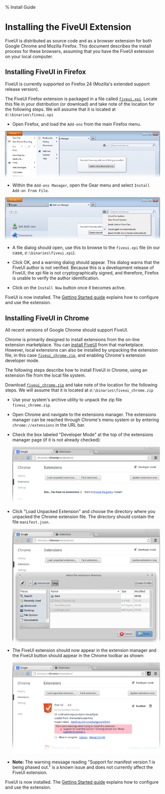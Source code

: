 % Install Guide

# Installing the FiveUI Extension

FiveUI is distributed as source code and as a browser extension for
both Google Chrome and Mozilla Firefox.  This document describes the
install process for these browsers, assuming that you have the FiveUI
extension on your local computer.

## Installing FiveUI in Firefox

FiveUI is currently supported on Firefox 24 (Mozilla's extended support
release version).

The FiveUI Firefox extension is packaged in a file called
[`fiveui.xpi`][xpi].  Locate this file in your distribution (or download) and
take note of the location for the following steps.  We will assume
that it is located at `d:\binaries\fiveui.xpi`

[xpi]: ../binaries/fiveui.xpi

 * Open Firefox, and load the `Add-ons` from the main Firefox
   menu.

![Access the Firefox Add-ons Manager from the main Firefox menu](figures/ff-menu.png)

 * Within the `Add-ons Manager`, open the Gear menu and select
   `Install Add-on From File`.

![The Add-ons Manager Gear menu has an install from file entry.](figures/ff-add-on-installer.png)

 * A file dialog should open, use this to browse to the `fiveui.xpi`
   file (in our case, `d:\binaries\fiveui.xpi`).

 * Click OK, and a warning dialog should appear.  This dialog warns
   that the FiveUI author is not verified.  Because this is a
   development release of FiveUI, the xpi file is not
   cryptographically signed, and therefore, Firefox is unable to
   verify the author identification.

 * Click on the `Install Now` button once it becomes active.

FiveUI is now installed.  The [Getting Started guide](gettingStarted.html)
explains how to configure and use the extension.

## Installing FiveUI in Chrome

All recent versions of Google Chrome should support FiveUI.

Chrome is primarily designed to install extensions from the on-line
extension marketplace.  You can [install FiveUI] from that marketplace.
However, local extensions can also be installed by unpacking the
extension file, in this case [`fiveui_chrome.zip`][zip], and enabling
Chrome's extension developer mode.

[install FiveUI]: https://chrome.google.com/webstore/detail/five-ui/bbccaefdcbnnkpmekjchefnhhaamgoom
[zip]: ../binaries/fiveui_chrome.zip

The following steps describe how to install FiveUI in Chrome, using an
extension file from the local file system.

Download [`fiveui_chrome.zip`][zip] and take note of the location for
the following steps.  We will assume that it is located at
`d:\binaries\fiveui_chrome.zip`

 * Use your system's archive utility to unpack the zip file `fiveui_chrome.zip`.
 * Open Chrome and navigate to the extensions manager.  The extensions manager can be reached
   through Chrome's menu system or by entering ```chrome://extensions```
   in the URL bar.
 * Check the box labeled "Developer Mode" at the top of the extensions manager
   page (if it is not already checked):

    ![Enable Chrome developer mode](figures/chrome_developer_mode.png)
 * Click "Load Unpacked Extension" and choose the directory where you unpacked
   the Chrome extension file. The directory should contain the file `manifest.json`.

    ![Load Unpacked Extension](figures/load_unpacked_extension.png)
 * The FiveUI extension should now appear in the extension manager and the
   FiveUI button should appear in the Chrome toolbar as shown:

    ![FiveUI Installed](figures/fiveui_installed.png)
 * **Note:** The warning message reading "Support for manifest version 1 is being phased out."
   is a known issue and does not currently affect the FiveUI extension.

FiveUI is now installed.  The [Getting Started guide](gettingStarted.html)
explains how to configure and use the extension.

